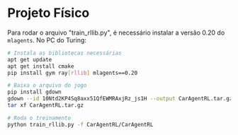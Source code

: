 # Projeto Físico

Para rodar o arquivo "train_rllib.py", é necessário instalar a versão 0.20 do `mlagents`.
No PC do Turing:

```bash
# Instala as bibliotecas necessárias
apt get update
apt get install cmake
pip install gym ray[rllib] mlagents==0.20

# Baixa o arquivo do jogo
pip install gdown
gdown --id 10Ntd2KP4Sq8axx51QfEWMRAxjRz_js1H --output CarAgentRL.tar.gz
tar xf CarAgentRL.tar.gz

# Roda o treinamento
python train_rllib.py -f CarAgentRL/CarAgentRL
```
